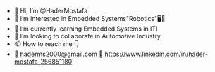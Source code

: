 - 👋 Hi, I’m @HaderMostafa
- 👀 I’m interested in Embedded Systems"Robotics"🖥️🤖
- 🌱 I’m currently learning Embedded Systems in ITI
- 💞️ I’m looking to collaborate in Automotive Industry 
- 📫 How to reach me :point_down:
- 🔗 haderms2000@gmail.com    🔗 https://www.linkedin.com/in/hader-mostafa-256851180

<!---
hadersaif/hadersaif is a ✨ special ✨ repository because its `README.md` (this file) appears on your GitHub profile.
You can click the Preview link to take a look at your changes.
--->
